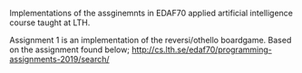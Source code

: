 Implementations of the assginemnts in EDAF70 applied artificial intelligence course taught at LTH.

Assignment 1 is an implementation of the reversi/othello boardgame. Based on the assignment found below;
http://cs.lth.se/edaf70/programming-assignments-2019/search/
